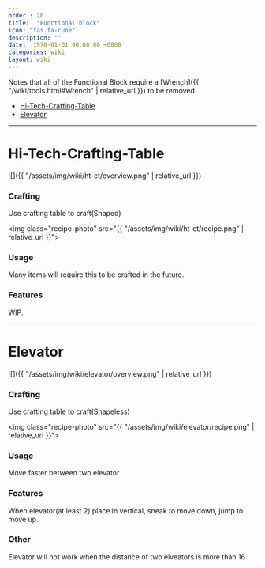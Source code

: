 ```yaml
---
order : 20
title:  "Functional block"
icon: "fas fa-cube"
description: ""
date:  1970-01-01 00:00:00 +0000
categories: wiki
layout: wiki
---
```


Notes that all of the Functional Block require a [Wrench]({{ "/wiki/tools.html#Wrench" | relative_url }}) to be removed.
- [Hi-Tech-Crafting-Table](#Hi-Tech-Crafting-Table)
- [Elevator](#Elevator)

---

# Hi-Tech-Crafting-Table

![]({{ "/assets/img/wiki/ht-ct/overview.png" | relative_url }})

### Crafting

Use crafting table to craft(Shaped)

<img class="recipe-photo" src="{{ "/assets/img/wiki/ht-ct/recipe.png" | relative_url }}">

### Usage

Many items will require this to be crafted in the future.

### Features

WIP.

---

# Elevator

![]({{ "/assets/img/wiki/elevator/overview.png" | relative_url }})

### Crafting

Use crafting table to craft(Shapeless)

<img class="recipe-photo" src="{{ "/assets/img/wiki/elevator/recipe.png" | relative_url }}">

### Usage

Move faster between two elevator

### Features

When elevator(at least 2) place in vertical, sneak to move down, jump to move up.

### Other

Elevator will not work when the distance of two elveators is more than 16.
